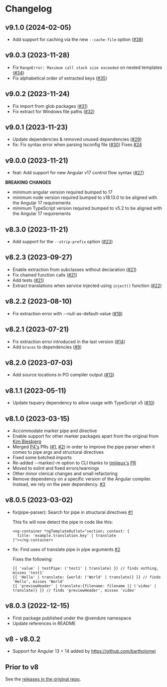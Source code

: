 # Changelog

## v9.1.0 (2024-02-05)

- Add support for caching via the new `--cache-file` option ([#38](https://github.com/vendure-ecommerce/ngx-translate-extract/pull/38))

## v9.0.3 (2023-11-28)

- Fix `RangeError: Maximum call stack size exceeded` on nested templates ([#34](https://github.com/vendure-ecommerce/ngx-translate-extract/pull/34))
- Fix alphabetical order of extracted keys ([#35](https://github.com/vendure-ecommerce/ngx-translate-extract/pull/35))

## v9.0.2 (2023-11-24)

- Fix import from glob packages ([#31](https://github.com/vendure-ecommerce/ngx-translate-extract/pull/31))
- Fix extract for Windows file paths ([#32](https://github.com/vendure-ecommerce/ngx-translate-extract/pull/32))

## v9.0.1 (2023-11-23)

- Update dependencies & removed unused dependencies ([#29](https://github.com/vendure-ecommerce/ngx-translate-extract/pull/29))
- fix: Fix syntax error when parsing tsconfig file ([#30](https://github.com/vendure-ecommerce/ngx-translate-extract/pull/30)) Fixes [#24](https://github.com/vendure-ecommerce/ngx-translate-extract/issues/24)

## v9.0.0 (2023-11-21)

- feat: Add support for new Angular v17 control flow syntax ([#27](https://github.com/vendure-ecommerce/ngx-translate-extract/pull/27))

**BREAKING CHANGES**

- minimum angular version required bumped to 17
- minimum node version required bumped to v18.13.0 to be aligned with the Angular 17 requirements
- minimum TypeScript version required bumped to v5.2 to be aligned with the Angular 17 requirements

## v8.3.0 (2023-11-21)
- Add support for the `--strip-prefix` option ([#23](https://github.com/vendure-ecommerce/ngx-translate-extract/pull/23))

## v8.2.3 (2023-09-27)
- Enable extraction from subclasses without declaration ([#21](https://github.com/vendure-ecommerce/ngx-translate-extract/pull/21))
- Fix chained function calls ([#21](https://github.com/vendure-ecommerce/ngx-translate-extract/pull/21))
- Add tests ([#21](https://github.com/vendure-ecommerce/ngx-translate-extract/pull/21))
- Extract translations when service injected using `inject()` function  ([#22](https://github.com/vendure-ecommerce/ngx-translate-extract/pull/22))

## v8.2.2 (2023-08-10)
- Fix extraction error with --null-as-default-value ([#18](https://github.com/vendure-ecommerce/ngx-translate-extract/issues/18))

## v8.2.1 (2023-07-21)
- Fix extraction error introduced in the last version ([#14](https://github.com/vendure-ecommerce/ngx-translate-extract/issues/14))
- Add `braces` to dependencies ([#9](https://github.com/vendure-ecommerce/ngx-translate-extract/pull/9))

## v8.2.0 (2023-07-03)
- Add source locations in PO compiler output ([#13](https://github.com/vendure-ecommerce/ngx-translate-extract/pull/13))

## v8.1.1 (2023-05-11)

- Update tsquery dependency to allow usage with TypeScript v5 ([#10](https://github.com/vendure-ecommerce/ngx-translate-extract/pull/10))

## v8.1.0 (2023-03-15)

- Accommodate marker pipe and directive
- Enable support for other marker packages apart from the original from [Kim Biesbjerg](https://github.com/biesbjerg/ngx-translate-extract-marker)
- Merged [P4's](https://github.com/P4) PRs ([#1](https://github.com/vendure-ecommerce/ngx-translate-extract/pull/1), [#2](https://github.com/vendure-ecommerce/ngx-translate-extract/pull/2)) in order to improve the pipe parser when it comes to pipe args and structural directives
- Fixed some botched imports
- Re-added --marker/-m option to CLI thanks to [tmijieux's](https://github.com/tmijieux) [PR](https://github.com/colsen1991/ngx-translate-extract/pull/1)
- Moved to eslint and fixed errors/warnings
- Other minor clerical changes and small refactoring
- Remove dependency on a specific version of the Angular compiler. Instead, we rely on the peer dependency. [#3](https://github.com/vendure-ecommerce/ngx-translate-extract/issues/3)

## v8.0.5 (2023-03-02)

- fix(pipe-parser): Search for pipe in structural directives [#1](https://github.com/vendure-ecommerce/ngx-translate-extract/pull/1)

  This fix will now detect the pipe in code like this:

  ```
  <ng-container *ngTemplateOutlet="section; context: {
    title: 'example.translation.key' | translate
  }"></ng-container>
  ```

- fix: Find uses of translate pipe in pipe arguments [#2](https://github.com/vendure-ecommerce/ngx-translate-extract/pull/2)

  Fixes the following:


  ```angular2html
  {{ 'value' | testPipe: ('test1' | translate) }} // finds nothing, misses 'test1'
  {{ 'Hello' | translate: {world: ('World' | translate)} }} // finds 'Hello', misses 'World'
  {{ 'previewHeader' | translate:{filename: filename || ('video' | translate)} }} // finds 'previewHeader', misses 'video'
  ```

## v8.0.3 (2022-12-15)

- First package published under the @vendure namespace
- Update references in README

## v8 - v8.0.2

- Support for Angular 13 + 14 added by https://github.com/bartholomej

## Prior to v8

See the [releases in the original repo](https://github.com/biesbjerg/ngx-translate-extract/releases).
